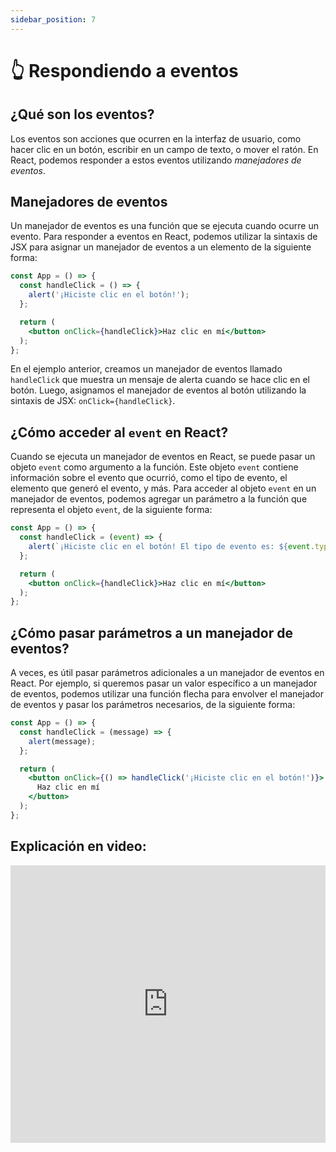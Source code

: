 ```yaml
---
sidebar_position: 7
---
```


# 👆 Respondiendo a eventos

## ¿Qué son los eventos?

Los eventos son acciones que ocurren en la interfaz de usuario, como hacer clic en un botón, escribir en un campo de texto, o mover el ratón. En React, podemos responder a estos eventos utilizando *manejadores de eventos*.

## Manejadores de eventos

Un manejador de eventos es una función que se ejecuta cuando ocurre un evento. Para responder a eventos en React, podemos utilizar la sintaxis de JSX para asignar un manejador de eventos a un elemento de la siguiente forma:

```jsx
const App = () => {
  const handleClick = () => {
    alert('¡Hiciste clic en el botón!');
  };

  return (
    <button onClick={handleClick}>Haz clic en mí</button>
  );
};
```

En el ejemplo anterior, creamos un manejador de eventos llamado `handleClick` que muestra un mensaje de alerta cuando se hace clic en el botón. Luego, asignamos el manejador de eventos al botón utilizando la sintaxis de JSX: `onClick={handleClick}`.

## ¿Cómo acceder al `event` en React?

Cuando se ejecuta un manejador de eventos en React, se puede pasar un objeto `event` como argumento a la función. Este objeto `event` contiene información sobre el evento que ocurrió, como el tipo de evento, el elemento que generó el evento, y más. Para acceder al objeto `event` en un manejador de eventos, podemos agregar un parámetro a la función que representa el objeto `event`, de la siguiente forma:

```jsx
const App = () => {
  const handleClick = (event) => {
    alert(`¡Hiciste clic en el botón! El tipo de evento es: ${event.type}`);
  };

  return (
    <button onClick={handleClick}>Haz clic en mí</button>
  );
};
```

## ¿Cómo pasar parámetros a un manejador de eventos?

A veces, es útil pasar parámetros adicionales a un manejador de eventos en React. Por ejemplo, si queremos pasar un valor específico a un manejador de eventos, podemos utilizar una función flecha
para envolver el manejador de eventos y pasar los parámetros necesarios, de la siguiente forma:

```jsx
const App = () => {
  const handleClick = (message) => {
    alert(message);
  };

  return (
    <button onClick={() => handleClick('¡Hiciste clic en el botón!')}>
      Haz clic en mí
    </button>
  );
};
```

## Explicación en video:

<iframe width="100%" height="444"src="https://www.youtube.com/embed/vmlqBnMxOX4?si=K8-iGXrXbgAj6bfA" title="YouTube video player" frameborder="0" allow="accelerometer; autoplay; clipboard-write; encrypted-media; gyroscope; picture-in-picture; web-share" allowfullscreen></iframe>